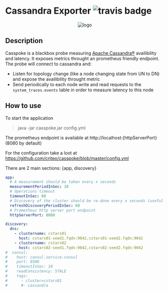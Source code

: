 # Cassandra Exporter <img src="https://travis-ci.org/criteo/casspoke.svg?branch=master" alt="travis badge"/>

<p align="center">
  <img src="https://github.com/criteo/cassandra_exporter/raw/master/logo.png" alt="logo"/>
</p>

## Description

Casspoke is a blackbox probe measuring [Apache Cassandra®](http://cassandra.apache.org/) availibility and latency. It exposes metrics throught an prometheus friendly endpoint.
The probe will connect to cassandra and:
  - Listen for topology change (like a node changing state from UN to DN) and expose the availibility throught metric
  - Send periodically to each node write and read requests to the `system_traces.events` table in order to measure latency to this node
  
## How to use

To start the application
> java -jar casspoke.jar config.yml

The prometheus endpoint is available at http://localhost:{httpServerPort} (8080 by default)

For the configuration take a loot at 
https://github.com/criteo/casspoke/blob/master/config.yml

There are 2 main sections: {app, discovery}

```yaml
app:
  # A measurement should be taken every x seconds
  measurementPeriodInSec: 10
  # Operations timeout
  timeoutInSec: 60
  # Discovery of the cluster should be re-done every x seconds (useful if you use consul or teardown often clusters)
  refreshDiscoveryPeriodInSec: 60
  # Prometheus http server port endpoint
  httpServerPort: 8080

discovery:
  dns:
    - clustername: cstars01
      host: cstars01-seed1.fqdn:9042,cstars01-seed2.fqdn:9042
    - clustername: cstars02
      host: cstars02-seed1.fqdn:9042,cstars02-seed2.fqdn:9042
#  consul:
#    host: consul.service.consul
#    port: 8500
#    timeoutInSec: 10
#    readConsistency: STALE
#    tags:
#      - cluster=cstars01
#      #- cassandra

```




